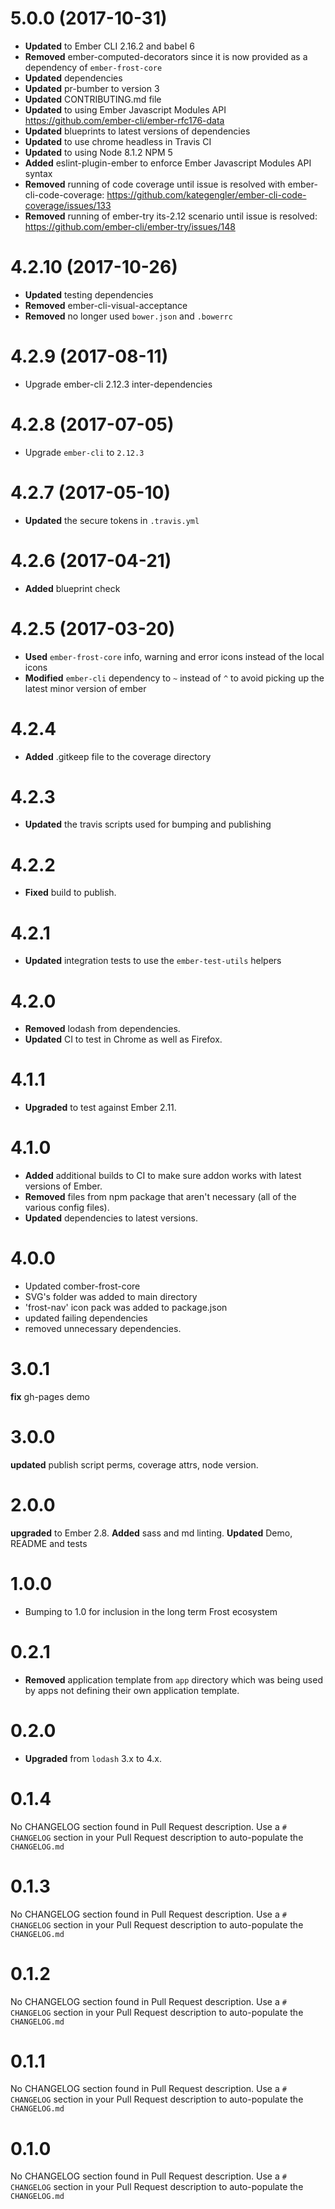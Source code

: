 # 5.0.0 (2017-10-31)
* **Updated** to Ember CLI 2.16.2 and babel 6
* **Removed** ember-computed-decorators since it is now provided as a dependency of `ember-frost-core`
* **Updated** dependencies
* **Updated** pr-bumber to version 3
* **Updated** CONTRIBUTING.md file
* **Updated** to using Ember Javascript Modules API https://github.com/ember-cli/ember-rfc176-data
* **Updated** blueprints to latest versions of dependencies
* **Updated** to use chrome headless in Travis CI
* **Updated** to using Node 8.1.2 NPM 5
* **Added** eslint-plugin-ember to enforce Ember Javascript Modules API syntax
* **Removed** running of code coverage until issue is resolved with ember-cli-code-coverage: https://github.com/kategengler/ember-cli-code-coverage/issues/133
* **Removed** running of ember-try its-2.12 scenario until issue is resolved: https://github.com/ember-cli/ember-try/issues/148

# 4.2.10 (2017-10-26)
* **Updated** testing dependencies
* **Removed** ember-cli-visual-acceptance
* **Removed** no longer used `bower.json` and `.bowerrc`


# 4.2.9 (2017-08-11)
* Upgrade ember-cli 2.12.3 inter-dependencies

# 4.2.8 (2017-07-05)
* Upgrade `ember-cli` to `2.12.3`

# 4.2.7 (2017-05-10)
* **Updated** the secure tokens in `.travis.yml`

# 4.2.6 (2017-04-21)
* **Added**  blueprint check


# 4.2.5 (2017-03-20)
* **Used** `ember-frost-core` info, warning and error icons instead of the local icons
* **Modified** `ember-cli` dependency to `~` instead of `^` to avoid picking up the latest minor version of ember


# 4.2.4
* **Added** .gitkeep file to the coverage directory

# 4.2.3
* **Updated** the travis scripts used for bumping and publishing

# 4.2.2

* **Fixed** build to publish.

# 4.2.1
* **Updated** integration tests to use the `ember-test-utils` helpers


# 4.2.0

* **Removed** lodash from dependencies.
* **Updated** CI to test in Chrome as well as Firefox.


# 4.1.1

* **Upgraded** to test against Ember 2.11.


# 4.1.0

* **Added** additional builds to CI to make sure addon works with latest versions of Ember.
* **Removed** files from npm package that aren't necessary (all of the various config files).
* **Updated** dependencies to latest versions.


# 4.0.0
- Updated comber-frost-core
- SVG's folder was added to main directory
- 'frost-nav' icon pack was added to package.json
- updated failing dependencies
- removed unnecessary dependencies.

# 3.0.1
**fix** gh-pages demo



# 3.0.0
**updated** publish script perms, coverage attrs, node version.


# 2.0.0
**upgraded** to Ember 2.8.
**Added** sass and md linting.
**Updated** Demo, README and tests

# 1.0.0

* Bumping to 1.0 for inclusion in the long term Frost ecosystem

# 0.2.1

* **Removed** application template from `app` directory which was being used by apps not defining their own
application template.

# 0.2.0

* **Upgraded** from `lodash` 3.x to 4.x.

# 0.1.4
No CHANGELOG section found in Pull Request description.
Use a `# CHANGELOG` section in your Pull Request description to auto-populate the `CHANGELOG.md`

# 0.1.3
No CHANGELOG section found in Pull Request description.
Use a `# CHANGELOG` section in your Pull Request description to auto-populate the `CHANGELOG.md`

# 0.1.2
No CHANGELOG section found in Pull Request description.
Use a `# CHANGELOG` section in your Pull Request description to auto-populate the `CHANGELOG.md`

# 0.1.1
No CHANGELOG section found in Pull Request description.
Use a `# CHANGELOG` section in your Pull Request description to auto-populate the `CHANGELOG.md`

# 0.1.0
No CHANGELOG section found in Pull Request description.
Use a `# CHANGELOG` section in your Pull Request description to auto-populate the `CHANGELOG.md`
